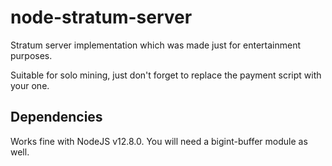 # node-stratum-server
Stratum server implementation which was made just for entertainment purposes.

Suitable for solo mining, just don't forget to replace the payment script with your one.

## Dependencies

Works fine with NodeJS v12.8.0.
You will need a bigint-buffer module as well.